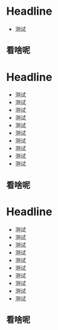 # Headline

- 测试

## 看啥呢
# Headline

- 测试
- 测试
- 测试
- 测试
- 测试
- 测试
- 测试
- 测试
- 测试
- 测试

## 看啥呢
# Headline

- 测试
- 测试
- 测试
- 测试
- 测试
- 测试
- 测试
- 测试
- 测试
- 测试

## 看啥呢 